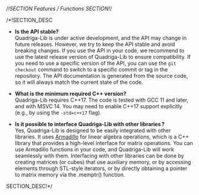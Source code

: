 /*!SECTION
Features / Functions
SECTION!*/

/*!SECTION_DESC
- **Is the API stable?**<br>
  Quadriga-Lib is under active development, and the API may change in future releases.
  However, we try to keep the API stable and avoid breaking changes. If you use the
  API in your code, we recommend to use the latest release version of Quadriga-Lib
  to ensure compatibility. If you need to use a specific version of the API, you can
  use the `git checkout` command to switch to a specific commit or tag in the repository.
  The API documentation is generated from the source code, so it will always match the
  current state of the code. 

- **What is the minimum required C++ version?**<br>
  Quadriga-Lib requires C++17. The code is tested with GCC 11 and later, and with
  MSVC 14. You may need to enable C++17 support explicitly (e.g., by using 
  the `-std=c++17` flag).

- **Is it possible to interface Quadriga-Lib with other libraries ?**<br>
  Yes, Quadriga-Lib is designed to be easily integrated with other libraries. 
  It uses <a target="_blank" rel="noopener noreferrer" href="https://arma.sourceforge.net">Armadillo</a> for linear algebra 
  operations, which is a C++ library that provides a high-level interface for matrix operations. 
  You can use Armadillo functions in your code, and Quadriga-Lib will work seamlessly with them. 
  Interfacing with other libraries can be done by creating matrices (or cubes) that use auxiliary 
  memory, or by accessing elements through STL-style iterators, or by directly obtaining a pointer 
  to matrix memory via the .memptr() function. 

SECTION_DESC!*/